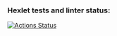 ### Hexlet tests and linter status:
[![Actions Status](https://github.com/RomanKharkin/java-project-72/workflows/hexlet-check/badge.svg)](https://github.com/RomanKharkin/java-project-72/actions)